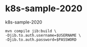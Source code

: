 # k8s-sample-2020
k8s-sample-2020

```
mvn compile jib:build \
-Djib.to.auth.username=$USERNAME \
-Djib.to.auth.password=$PASSWORD
```
